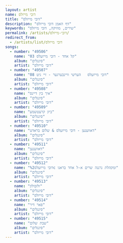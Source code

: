 ```yaml
---
layout: artist
name: דובי מייזלס
title: "דובי מייזלס"
description: "דף האמן דובי מייזלס"
keywords: "שירים, מוזיקה, דובי מייזלס"
permalink: /artists/דובי-מייזלס/
redirect_from:
  - /artists/list/דובי מייזלס
songs:
  - number: "49506"
    name: "03 קל אחד - דובי מייזעלס"
    album: "סינגלים"
    artist: "דובי מייזלס"
  - number: "49507"
    name: "08 דובי מייזעלס   הערשי וויינבערגער - זיי גיט"
    album: "סינגלים"
    artist: "דובי מייזלס"
  - number: "49508"
    name: "איך בין דיינס"
    album: "סינגלים"
    artist: "דובי מייזלס"
  - number: "49509"
    name: "ביזן קרעטשמע"
    album: "סינגלים"
    artist: "דובי מייזלס"
  - number: "49510"
    name: "דאווענען - דובי מייזעלס & שלום בראדט"
    album: "סינגלים"
    artist: "דובי מייזלס"
  - number: "49511"
    name: "דאווענען"
    album: "סינגלים"
    artist: "דובי מייזלס"
  - number: "49512"
    name: "דובי מייזעלס%2c ומקהלת נרננה שרים א-ל אחד בראנו"
    album: "סינגלים"
    artist: "דובי מייזלס"
  - number: "49513"
    name: "ולזבולון"
    album: "סינגלים"
    artist: "דובי מייזלס"
  - number: "49514"
    name: "פאר דיר"
    album: "סינגלים"
    artist: "דובי מייזלס"
  - number: "49515"
    name: "שבת שלום"
    album: "סינגלים"
    artist: "דובי מייזלס"
---
```

